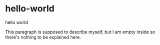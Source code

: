 # hello-world
hello world

This paragraph is supposed to describe myself, but I am empty inside so there's nothing to be explained here.
